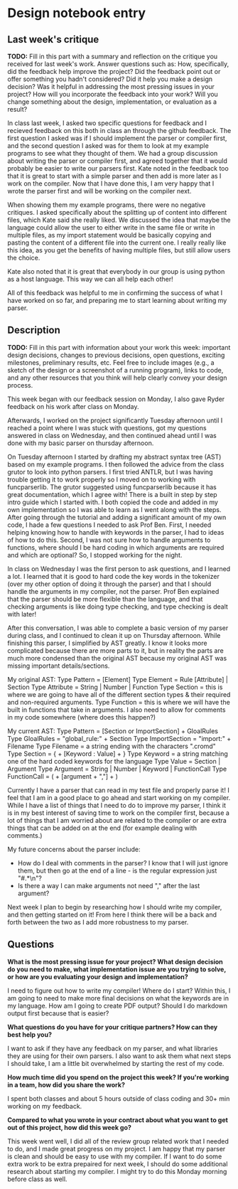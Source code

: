 # Design notebook entry

## Last week's critique

**TODO:** Fill in this part with a summary and reflection on the critique you received for
last week's work. Answer questions such as:  How, specifically, did the feedback help
improve the project? Did the feedback point out or offer something you hadn't considered?
Did it help you make a design decision? Was it helpful in addressing the most pressing
issues in your project? How will you incorporate the feedback into your work? Will you
change something about the design, implementation, or evaluation as a result?

In class last week, I asked two specific questions for feedback and I recieved
feedback on this both in class an through the github feedback. The first question
I asked was if I should implement the parser or compiler first, and the second
question I asked was for them to look at my example programs to see what they
thought of them. We had a group discussion about writing the parser or compiler
first, and agreed together that it would probably be easier to write our parsers
first. Kate noted in the feedback too that it is great to start with a simple
parser and then add is more later as I work on the compiler. Now that I have
done this, I am very happy that I wrote the parser first and will be working
on the compiler next.

When showing them my example programs, there were no negative critiques. I asked
specifically about the splitting up of content into different files, which Kate
said she really liked. We discussed the idea that maybe the language could
allow the user to either write in the same file or write in multiple files, as
my import statement would be basically copying and pasting the content of a
different file into the current one. I really really like this idea, as you
get the benefits of having multiple files, but still allow users the choice.

Kate also noted that it is great that everybody in our group is using python as
a host language. This way we can all help each other!

All of this feedback was helpful to me in confirming the success of what I have
worked on so far, and preparing me to start learning about writing my parser. 

## Description

**TODO:** Fill in this part with information about your work this week:
important design decisions, changes to previous decisions, open questions,
exciting milestones, preliminary results, etc. Feel free to include images
(e.g., a sketch of the design or a screenshot of a running program), links to
code, and any other resources that you think will help clearly convey your
design process.

This week began with our feedback session on Monday, I also gave Ryder feedback
on his work after class on Monday.

Afterwards, I worked on the project significantly Tuesday afternoon until I 
reached a point where I was stuck with questions, got my questions answered in
class on Wednesday, and then continued ahead until I was done with my basic parser
on thursday afternoon.

On Tuesday afternoon I started by drafting my abstract syntax tree (AST) based on
my example programs. I then followed the advice from the class grutor to look
into python parsers. I first tried ANTLR, but I was having trouble getting it to
work properly so I moved on to working with funcparserlib. The grutor suggested
using funcparserlib because it has great documentation, which I agree with! There
is a built in step by step intro guide which I started with. I both copied the
code and added in my own implementation so I was able to learn as I went along
with the steps. After going through the tutorial and adding a significant
amount of my own code, I hade a few questions I needed to ask Prof Ben. First,
I needed helping knowing how to handle with keywords in the parser, I had to
ideas of how to do this. Second, I was not sure how to handle arguments to
functions, where should I be hard coding in which arguments are required and 
which are optional? So, I stopped working for the night.

In class on Wednesday I was the first person to ask questions, and I learned a
lot. I learned that it is good to hard code the key words in the tokenizer (over
my other option of doing it through the parser) and that I should handle the
arguments in my compiler, not the parser. Prof Ben explained that the parser
should be more flexible than the language, and that checking arguments is like
doing type checking, and type checking is dealt with later!

After this conversation, I was able to complete a basic version of my parser
during class, and I continued to clean it up on Thursday afternoon. While
finishing this parser, I simplified by AST greatly. I know it looks more complicated
because there are more parts to it, but in reality the parts are much more
condensed than the original AST because my original AST was missing important
details/sections.

My original AST:
Type Pattern = [Element]
Type Element = Rule [Attribute] | Section
Type Attribute = String | Number | Function
Type Section = this is where we are going to have all of the different section types & their required and non-required arguments.
Type Function = this is where we will have the built in functions that take in arguments.
I also need to allow for comments in my code somewhere (where does this happen?)


My current AST:
Type Pattern = [Section or ImportSection] + GloalRules
Type GloalRules = "global_rule:" + Section
Type ImportSection = "import:" + Filename
Type Filename = a string ending with the characters ".cromd"
Type Section = { + [Keyword : Value] + }
Type Keyword = a string matching one of the hard coded keywords for the language
Type Value = Section | Argument
Type Argument = String | Number | Keyword | FunctionCall
Type FunctionCall = ( + [argument + ","] + )

Currently I have a parser that can read in my test file and properly parse it!
I feel that I am in a good place to go ahead and start working on my compiler.
While I have a list of things that I need to do to improve my parser, I think
it is in my best interest of saving time to work on the compiler first, because
a lot of things that I am worried about are related to the compiler or are
extra things that can be added on at the end (for example dealing with comments.)

My future concerns about the parser include:
* How do I deal with comments in the parser? I know that I will just ignore them,
but then go at the end of a line - is the regular expression just "#.*\n"?
* Is there a way I can make arguments not need "," after the last argument?

Next week I plan to begin by researching how I should write my compiler, and then
getting started on it! From here I think there will be a back and forth between
the two as I add more robustness to my parser.

## Questions

**What is the most pressing issue for your project? What design decision do
you need to make, what implementation issue are you trying to solve, or how
are you evaluating your design and implementation?**

I need to figure out how to write my compiler! Where do I start? Within this, I
am going to need to make more final decisions on what the keywords are in my
language. How am I going to create PDF output? Should I do markdown output first
because that is easier?

**What questions do you have for your critique partners? How can they best help
you?**

I want to ask if they have any feedback on my parser, and what libraries they
are using for their own parsers. I also want to ask them what next steps I should
take, I am a little bit overwhelmed by starting the rest of my code.

**How much time did you spend on the project this week? If you're working in a
team, how did you share the work?**

I spent both classes and about 5 hours outside of class coding and 30+ min working
on my feedback.

**Compared to what you wrote in your contract about what you want to get out of this
project, how did this week go?**

This week went well, I did all of the review group related work that I needed
to do, and I made great progress on my project. I am happy that my parser is clean
and should be easy to use with my compiler. If I want to do some extra work to
be extra prepaired for next week, I should do some additional research about
starting my compiler. I might try to do this Monday morning before class as well.

